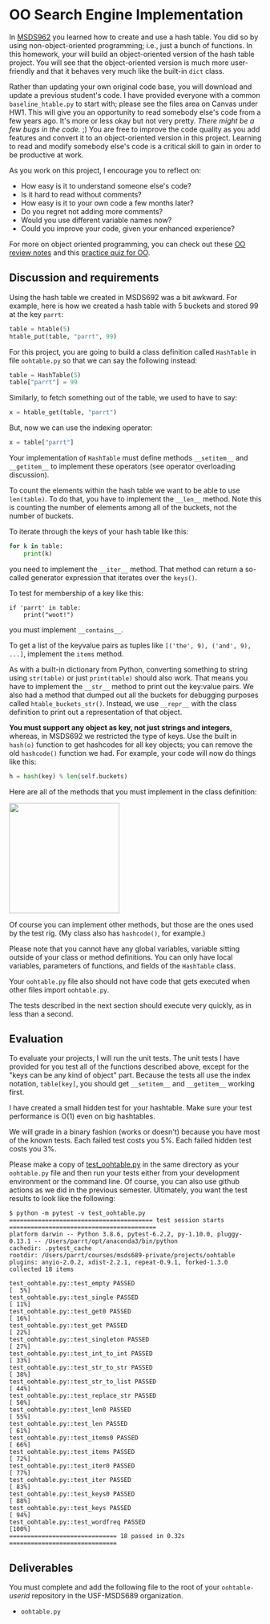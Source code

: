 # OO Search Engine Implementation

In [MSDS962](https://github.com/parrt/msds692/blob/master/hw/search.md) you learned how to create and use a hash table. You did so by using non-object-oriented programming; i.e., just a bunch of functions. In this homework, your will build an object-oriented version of the hash table project. You will see that the object-oriented version is much more user-friendly and that it behaves very much like the built-in `dict` class.

Rather than updating your own original code base, you will download and update a previous student's code. I have provided everyone with a common `baseline_htable.py` to start with; please see the files area on Canvas under HW1. This will give you an opportunity to read somebody else's code from a few years ago. It's more or less okay but not very pretty. *There might be a few bugs in the code.* ;) You are free to improve the code quality as you add features and convert it to an object-oriented version in this project. Learning to read and modify somebody else's code is a critical skill to gain in order to be productive at work.

As you work on this project, I encourage you to reflect on:

* How easy is it to understand someone else's code? 
* Is it hard to read without comments?
* How easy is it to your own code a few months later? 
* Do you regret not adding more comments?
* Would you use different variable names now?
* Could you improve your code, given your enhanced experience?

For more on object oriented programming, you can check out these [OO review notes](https://github.com/parrt/msds501/blob/master/notes/OO.ipynb) and this [practice quiz for OO](https://github.com/parrt/msds689/blob/master/labs/quiz-oo.ipynb).

## Discussion and requirements

Using the hash table we created in MSDS692 was a bit awkward. For example, here is how we created a hash table with 5 buckets and stored 99 at the key `parrt`:

```python
table = htable(5)
htable_put(table, "parrt", 99)
```

For this project, you are going to build a class definition called `HashTable` in file `oohtable.py` so that we can say the following instead:

```python
table = HashTable(5)
table["parrt"] = 99
```

Similarly, to fetch something out of the table, we used to have to say:

```python
x = htable_get(table, "parrt")
```

But, now we can use the indexing operator:

```python
x = table["parrt"]
```

Your implementation of `HashTable` must define methods `__setitem__` and `__getitem__` to implement these operators (see operator overloading discussion).

To count the elements within the hash table we want to be able to use `len(table)`. To do that, you have to implement the `__len__` method. Note this is counting the number of elements among all of the buckets, not the number of buckets.

To iterate through the keys of your hash table like this:

```python
for k in table:
    print(k)
```

you need to implement the `__iter__` method.  That method can return a so-called generator expression that iterates over the `keys()`.

To test for membership of a key like this:

```
if 'parrt' in table:
    print("woot!")
```

you must implement `__contains__`.

To get a list of the keyvalue pairs as tuples like `[('the', 9), ('and', 9), ...]`, implement the `items` method.

As with a built-in dictionary from Python, converting something to string using `str(table)` or just `print(table)` should also work. That means you have to implement the `__str__` method to print out the key:value pairs. We also had a method that dumped out all the buckets for debugging purposes called `htable_buckets_str()`.  Instead, we use `__repr__` with the class definition to print out a representation of that object.

**You must support any object as key, not just strings and integers**, whereas, in MSDS692 we restricted the type of keys. Use the built in `hash(o)` function to get hashcodes for all key objects; you can remove the old `hashcode()` function we had. For example, your code will now do things like this:

```python
h = hash(key) % len(self.buckets)
```

Here are all of the methods that you must implement in the class definition:

<img src="images/oohtable-methods.png" width="220">

Of course you can implement other methods, but those are the ones used by the test rig. (My class also has `hashcode()`, for example.)

Please note that you cannot have any global variables, variable sitting outside of your class or method definitions. You can only have local variables, parameters of functions, and fields of the `HashTable` class.

Your `oohtable.py` file also should not have code that gets executed when other files import `oohtable.py`.  

The tests described in the next section should execute very quickly, as in less than a second.

## Evaluation

To evaluate your projects, I will run the unit tests.  The unit tests I have provided for you test all of the functions described above, except for the "keys can be any kind of object" part. Because the tests all use the index notation, `table[key]`, you should get `__setitem__` and `__getitem__` working first.

I have created a small hidden test for your hashtable.  Make sure your test performance is O(1) even on big hashtables.

We will grade in a binary fashion (works or doesn't) because you have most of the known tests.  Each failed test costs you 5%. Each failed hidden test costs you 3%.

Please make a copy of [test_oohtable.py](test_oohtable.py) in the same directory as your `oohtable.py` file and then run your tests either from your development environment or the command line.  Of course, you can also use github actions as we did in the previous semester. Ultimately, you want the test results to look like the following:

```
$ python -m pytest -v test_oohtable.py 
======================================== test session starts =========================================
platform darwin -- Python 3.8.6, pytest-6.2.2, py-1.10.0, pluggy-0.13.1 -- /Users/parrt/opt/anaconda3/bin/python
cachedir: .pytest_cache
rootdir: /Users/parrt/courses/msds689-private/projects/oohtable
plugins: anyio-2.0.2, xdist-2.2.1, repeat-0.9.1, forked-1.3.0
collected 18 items                                                                                 

test_oohtable.py::test_empty PASSED                                                          [  5%]
test_oohtable.py::test_single PASSED                                                         [ 11%]
test_oohtable.py::test_get0 PASSED                                                           [ 16%]
test_oohtable.py::test_get PASSED                                                            [ 22%]
test_oohtable.py::test_singleton PASSED                                                      [ 27%]
test_oohtable.py::test_int_to_int PASSED                                                     [ 33%]
test_oohtable.py::test_str_to_str PASSED                                                     [ 38%]
test_oohtable.py::test_str_to_list PASSED                                                    [ 44%]
test_oohtable.py::test_replace_str PASSED                                                    [ 50%]
test_oohtable.py::test_len0 PASSED                                                           [ 55%]
test_oohtable.py::test_len PASSED                                                            [ 61%]
test_oohtable.py::test_items0 PASSED                                                         [ 66%]
test_oohtable.py::test_items PASSED                                                          [ 72%]
test_oohtable.py::test_iter0 PASSED                                                          [ 77%]
test_oohtable.py::test_iter PASSED                                                           [ 83%]
test_oohtable.py::test_keys0 PASSED                                                          [ 88%]
test_oohtable.py::test_keys PASSED                                                           [ 94%]
test_oohtable.py::test_wordfreq PASSED                                                       [100%]
============================== 18 passed in 0.32s ==============================
```

## Deliverables

You must complete and add the following file to the root of your `oohtable-`*userid* repository in the USF-MSDS689 organization.

* `oohtable.py`
